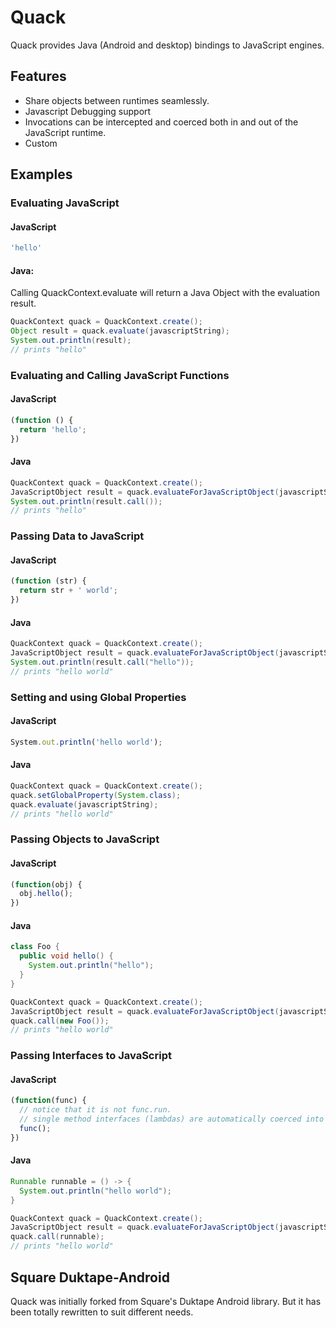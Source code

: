 # Quack

Quack provides Java (Android and desktop) bindings to JavaScript engines. 

## Features

* Share objects between runtimes seamlessly.
* Javascript Debugging support
* Invocations can be intercepted and coerced both in and out of the JavaScript runtime.
* Custom

## Examples

### Evaluating JavaScript

#### JavaScript
```javascript
'hello'
```

#### Java:

Calling QuackContext.evaluate will return a Java Object with the evaluation result.

```java
QuackContext quack = QuackContext.create();
Object result = quack.evaluate(javascriptString);
System.out.println(result);
// prints "hello"
```

### Evaluating and Calling JavaScript Functions

#### JavaScript
```javascript
(function () {
  return 'hello';
})
```
#### Java
```java
QuackContext quack = QuackContext.create();
JavaScriptObject result = quack.evaluateForJavaScriptObject(javascriptString);
System.out.println(result.call());
// prints "hello"
```

### Passing Data to JavaScript

#### JavaScript

```javascript
(function (str) {
  return str + ' world';
})
```
#### Java
```java
QuackContext quack = QuackContext.create();
JavaScriptObject result = quack.evaluateForJavaScriptObject(javascriptString);
System.out.println(result.call("hello"));
// prints "hello world"
```


### Setting and using Global Properties

#### JavaScript

```javascript
System.out.println('hello world');
```
#### Java
```java
QuackContext quack = QuackContext.create();
quack.setGlobalProperty(System.class);
quack.evaluate(javascriptString);
// prints "hello world"
```

### Passing Objects to JavaScript

#### JavaScript
```javascript
(function(obj) {
  obj.hello();
})
```
#### Java
```java
class Foo {
  public void hello() {
    System.out.println("hello");
  }
}

QuackContext quack = QuackContext.create();
JavaScriptObject result = quack.evaluateForJavaScriptObject(javascriptString);
quack.call(new Foo());
// prints "hello world"
```

### Passing Interfaces to JavaScript

#### JavaScript
```javascript
(function(func) {
  // notice that it is not func.run.
  // single method interfaces (lambdas) are automatically coerced into functions!
  func();
})
```
#### Java
```java
Runnable runnable = () -> {
  System.out.println("hello world");
}

QuackContext quack = QuackContext.create();
JavaScriptObject result = quack.evaluateForJavaScriptObject(javascriptString);
quack.call(runnable);
// prints "hello world"
```



## Square Duktape-Android

Quack was initially forked from Square's Duktape Android library. But it has been totally rewritten to suit different needs.
